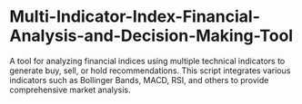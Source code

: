 # Multi-Indicator-Index-Financial-Analysis-and-Decision-Making-Tool
A tool for analyzing financial indices using multiple technical indicators to generate buy, sell, or hold recommendations. This script integrates various indicators such as Bollinger Bands, MACD, RSI, and others to provide comprehensive market analysis.
